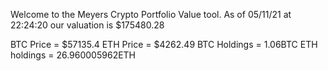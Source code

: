 Welcome to the Meyers Crypto Portfolio Value tool. 
As of 05/11/21 at 22:24:20 our valuation is $175480.28 

BTC Price = $57135.4
 ETH Price = $4262.49
BTC Holdings = 1.06BTC
 ETH holdings = 26.960005962ETH 
